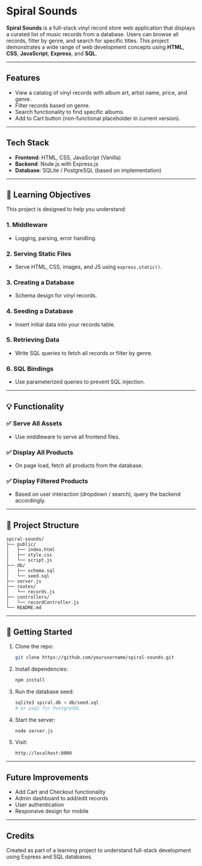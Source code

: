# Spiral Sounds

**Spiral Sounds** is a full-stack vinyl record store web application that displays a curated list of music records from a database. Users can browse all records, filter by genre, and search for specific titles. This project demonstrates a wide range of web development concepts using **HTML**, **CSS**, **JavaScript**, **Express**, and **SQL**.

---

## Features

*  View a catalog of vinyl records with album art, artist name, price, and genre.
*  Filter records based on genre.
*  Search functionality to find specific albums.
*  Add to Cart button (non-functional placeholder in current version).

---

## Tech Stack

* **Frontend**: HTML, CSS, JavaScript (Vanilla)
* **Backend**: Node.js with Express.js
* **Database**: SQLite / PostgreSQL (based on implementation)

---

## 📆 Learning Objectives

This project is designed to help you understand:

### 1. Middleware

* Logging, parsing, error handling.

### 2. Serving Static Files

* Serve HTML, CSS, images, and JS using `express.static()`.

### 3. Creating a Database

* Schema design for vinyl records.

### 4. Seeding a Database

* Insert initial data into your records table.

### 5. Retrieving Data

* Write SQL queries to fetch all records or filter by genre.

### 6. SQL Bindings

* Use parameterized queries to prevent SQL injection.

---

## 💡 Functionality

### ✅ Serve All Assets

* Use middleware to serve all frontend files.

### ✅ Display All Products

* On page load, fetch all products from the database.

### ✅ Display Filtered Products

* Based on user interaction (dropdown / search), query the backend accordingly.

---

## 🚧 Project Structure

```
spiral-sounds/
├── public/
│   ├── index.html
│   ├── style.css
│   └── script.js
├── db/
│   ├── schema.sql
│   └── seed.sql
├── server.js
├── routes/
│   └── records.js
├── controllers/
│   └── recordController.js
└── README.md
```

---

## 🔧 Getting Started

1. Clone the repo:

   ```bash
   git clone https://github.com/yourusername/spiral-sounds.git
   ```

2. Install dependencies:

   ```bash
   npm install
   ```

3. Run the database seed:

   ```bash
   sqlite3 spiral.db < db/seed.sql
   # or psql for PostgreSQL
   ```

4. Start the server:

   ```bash
   node server.js
   ```

5. Visit:

   ```
   http://localhost:8000
   ```

---

## Future Improvements

* Add Cart and Checkout functionality
* Admin dashboard to add/edit records
* User authentication
* Responsive design for mobile

---

## Credits

Created as part of a learning project to understand full-stack development using Express and SQL databases.
